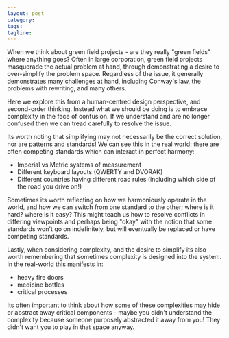 ```yaml
---
layout: post
category:
tags:
tagline:
---
```


When we think about green field projects - are they really "green fields" where anything goes? Often in large corporation, green field projects masquerade the actual problem at hand, through demonstrating a desire to over-simplify the problem space. Regardless of the issue, it generally demonstrates many challenges at hand, including Conway's law, the problems with rewriting, and many others.

Here we explore this from a human-centred design perspective, and second-order thinking. Instead what we should be doing is to embrace complexity in the face of confusion. If we understand and are no longer confused then we can tread carefully to resolve the issue.

Its worth noting that simplifying may not necessarily be the correct solution, nor are patterns and standards! We can see this in the real world: there are often competing standards which can interact in perfect harmony:

- Imperial vs Metric systems of measurement
- Different keyboard layouts (QWERTY and DVORAK)
- Different countries having different road rules (including which side of the road you drive on!)

Sometimes its worth reflecting on how we harmoniously operate in the world, and how we can switch from one standard to the other; where is it hard? where is it easy? This might teach us how to resolve conflicts in differing viewpoints and perhaps being "okay" with the notion that some standards won't go on indefinitely, but will eventually be replaced or have competing standards.

Lastly, when considering complexity, and the desire to simplify its also worth remembering that sometimes complexity is designed into the system. In the real-world this manifests in:

- heavy fire doors
- medicine bottles
- critical processes

Its often important to think about how some of these complexities may hide or abstract away critical components - maybe you didn't understand the complexity because someone purposely abstracted it away from you! They didn't want you to play in that space anyway.
